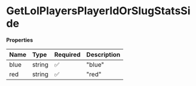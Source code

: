 # GetLolPlayersPlayerIdOrSlugStatsSide

**Properties**

| Name | Type   | Required | Description |
| :--- | :----- | :------- | :---------- |
| blue | string | ✅       | "blue"      |
| red  | string | ✅       | "red"       |

<!-- This file was generated by liblab | https://liblab.com/ -->

